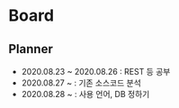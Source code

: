# Board
## Planner
* 2020.08.23 ~ 2020.08.26 : REST 등 공부
* 2020.08.27 ~ : 기존 소스코드 분석
* 2020.08.28 ~ : 사용 언어, DB 정하기
